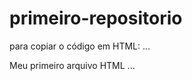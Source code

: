 # primeiro-repositorio

para copiar o código em HTML:
...
<html>
  <hl>Meu primeiro arquivo HTML</hl>
</html>
...
